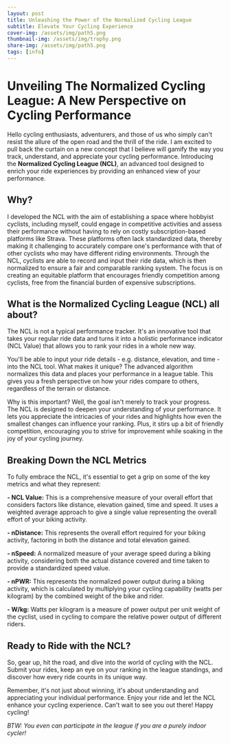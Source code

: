 ```yaml
---
layout: post
title: Unleashing the Power of the Normalized Cycling League 
subtitle: Elevate Your Cycling Experience
cover-img: /assets/img/path5.png
thumbnail-img: /assets/img/trophy.png
share-img: /assets/img/path5.png
tags: [info]
---
```

# Unveiling The Normalized Cycling League: A New Perspective on Cycling Performance

Hello cycling enthusiasts, adventurers, and those of us who simply can't resist the allure of the open road and the thrill of the ride. I am excited to pull back the curtain on a new concept that I believe will gamify the way you track, understand, and appreciate your cycling performance. Introducing the **Normalized Cycling League (NCL)**, an advanced tool designed to enrich your ride experiences by providing an enhanced view of your performance.

## Why?
I developed the NCL with the aim of establishing a space where hobbyist cyclists, including myself, could engage in competitive activities and assess their performance without having to rely on costly subscription-based platforms like Strava. These platforms often lack standardized data, thereby making it challenging to accurately compare one's performance with that of other cyclists who may have different riding environments. Through the NCL, cyclists are able to record and input their ride data, which is then normalized to ensure a fair and comparable ranking system. The focus is on creating an equitable platform that encourages friendly competition among cyclists, free from the financial burden of expensive subscriptions.

## What is the Normalized Cycling League (NCL) all about?
The NCL is not a typical performance tracker. It's an innovative tool that takes your regular ride data and turns it into a holistic performance indicator (NCL Value) that allows you to rank your rides in a whole new way.

You'll be able to input your ride details - e.g. distance, elevation, and time - into the NCL tool. What makes it unique? The advanced algorithm normalizes this data and places your performance in a league table. This gives you a fresh perspective on how your rides compare to others, regardless of the terrain or distance.

Why is this important? Well, the goal isn't merely to track your progress. The NCL is designed to deepen your understanding of your performance. It lets you appreciate the intricacies of your rides and highlights how even the smallest changes can influence your ranking. Plus, it stirs up a bit of friendly competition, encouraging you to strive for improvement while soaking in the joy of your cycling journey.

## Breaking Down the NCL Metrics
To fully embrace the NCL, it's essential to get a grip on some of the key metrics and what they represent:

**- NCL Value:** This is a comprehensive measure of your overall effort that considers factors like distance, elevation gained, time and speed. It uses a weighted average approach to give a single value representing the overall effort of your biking activity.

**- nDistance:** This represents the overall effort required for your biking activity, factoring in both the distance and total elevation gained.

**- nSpeed:** A normalized measure of your average speed during a biking activity, considering both the actual distance covered and time taken to provide a standardized speed value.

**- nPWR:** This represents the normalized power output during a biking activity, which is calculated by multiplying your cycling capability (watts per kilogram) by the combined weight of the bike and rider.

**- W/kg:** Watts per kilogram is a measure of power output per unit weight of the cyclist, used in cycling to compare the relative power output of different riders.

## Ready to Ride with the NCL?
So, gear up, hit the road, and dive into the world of cycling with the NCL. Submit your rides, keep an eye on your ranking in the league standings, and discover how every ride counts in its unique way.

Remember, it's not just about winning, it's about understanding and appreciating your individual performance. Enjoy your ride and let the NCL enhance your cycling experience. Can't wait to see you out there! Happy cycling!

*BTW: You even can participate in the league if you are a purely indoor cycler!*
